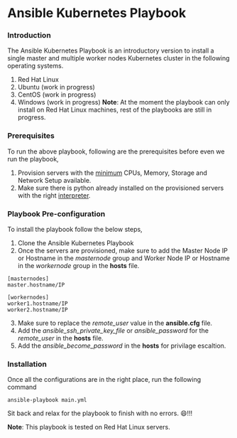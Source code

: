 # Ansible Kubernetes Playbook

### Introduction
The Ansible Kubernetes Playbook is an introductory version to install a single master and multiple worker nodes Kubernetes cluster in the following operating systems.
1. Red Hat Linux
2. Ubuntu (work in progress)
3. CentOS (work in progress)
4. Windows (work in progress)
**Note**: At the moment the playbook can only install on Red Hat Linux machines, rest of the playbooks are still in progress.

### Prerequisites
To run the above playbook, following are the prerequisites before even we run the playbook,

1. Provision servers with the [minimum](https://kubernetes.io/docs/setup/independent/install-kubeadm/#before-you-begin) CPUs, Memory, Storage and Network Setup available.
2. Make sure there is python already installed on the provisioned servers with the right [interpreter](https://docs.ansible.com/ansible/latest/reference_appendices/python_3_support.html#python-3-support).

### Playbook Pre-configuration
To install the playbook follow the below steps,

1. Clone the Ansible Kubernetes Playbook 
2. Once the servers are provisioned, make sure to add the Master Node IP or Hostname in the _masternode_ group and Worker Node IP or Hostname in the _workernode_ group in the **hosts** file.
``` 
[masternodes]
master.hostname/IP

[workernodes]
worker1.hostname/IP
worker2.hostname/IP 
```
3. Make sure to replace the _remote\_user_ value in the **ansible.cfg** file.
4. Add the _ansible\_ssh\_private\_key\_file_ or _ansible\_password_ for the _remote\_user_ in the **hosts** file.
5. Add the _ansible\_become\_password_ in the **hosts** for privilage escaltion.

### Installation

Once all the configurations are in the right place, run the following command

``` ansible-playbook main.yml ```

Sit back and relax for the playbook to finish with no errors.  :smile:!!!

**Note**: This playbook is tested on Red Hat Linux servers.
